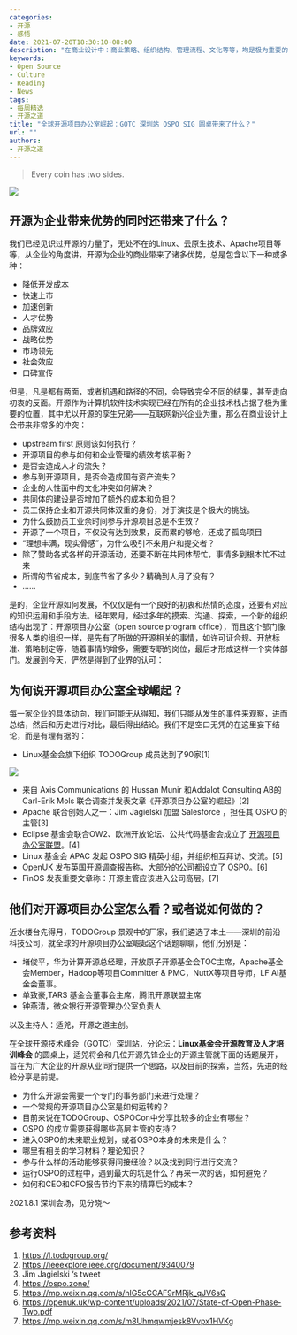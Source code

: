 ```yaml
---
categories:
- 开源
- 感悟
date: 2021-07-20T18:30:10+08:00
description: "在商业设计中：商业策略、组织结构、管理流程、文化等等，均是极为重要的因素，在软件吞噬世界的数字化转型时代，开源占据了重要的位置，那么有关开源如何科学地占据商业设计中的一席之地，OSPO 起着至关重要的作用。"
keywords:
- Open Source
- Culture
- Reading
- News
tags:
- 每周精选
- 开源之道
title: "全球开源项目办公室崛起：GOTC 深圳站 OSPO SIG 圆桌带来了什么？"
url: ""
authors:
- 开源之道
---
```


> Every coin has two sides.

![](https://inews.gtimg.com/newsapp_bt/0/8890270256/1000)

## 开源为企业带来优势的同时还带来了什么？

我们已经见识过开源的力量了，无处不在的Linux、云原生技术、Apache项目等等，从企业的角度讲，开源为企业的商业带来了诸多优势，总是包含以下一种或多种：

* 降低开发成本
* 快速上市
* 加速创新
* 人才优势
* 品牌效应
* 战略优势
* 市场领先
* 社会效应
* 口碑宣传

但是，凡是都有两面，或者机遇和路径的不同，会导致完全不同的结果，甚至走向初衷的反面。开源作为计算机软件技术实现已经在所有的企业技术栈占据了极为重要的位置，其中尤以开源的孪生兄弟——互联网新兴企业为重，那么在商业设计上会带来非常多的冲突：

* upstream first 原则该如何执行？
* 开源项目的参与如何和企业管理的绩效考核平衡？
* 是否会造成人才的流失？
* 参与到开源项目，是否会造成国有资产流失？
* 企业的人性面中的文化冲突如何解决？
* 共同体的建设是否增加了额外的成本和负担？
* 员工保持企业和开源共同体双重的身份，对于演技是个极大的挑战。
* 为什么鼓励员工业余时间参与开源项目总是不生效？
* 开源了一个项目，不仅没有达到效果，反而累的够呛，还成了孤岛项目
* “理想丰满，现实骨感”，为什么吸引不来用户和提交者？
* 除了赞助各式各样的开源活动，还要不断在共同体帮忙，事情多到根本忙不过来
* 所谓的节省成本，到底节省了多少？精确到人月了没有？
* ......

是的，企业开源如何发展，不仅仅是有一个良好的初衷和热情的态度，还要有对应的知识运用和手段方法。经年累月，经过多年的摸索、沟通、探索，一个新的组织结构出现了：开源项目办公室（open source program office），而且这个部门像很多人类的组织一样，是先有了所做的开源相关的事情，如许可证合规、开放标准、策略制定等，随着事情的增多，需要专职的岗位，最后才形成这样一个实体部门。发展到今天，俨然是得到了业界的认可：

## 为何说开源项目办公室全球崛起？

每一家企业的具体动向，我们可能无从得知，我们只能从发生的事件来观察，进而总结，然后和历史进行对比，最后得出结论。我们不是空口无凭的在这里妄下结论，而是有理有据的：

* Linux基金会旗下组织 TODOGroup 成员达到了90家[1]

![](https://l.todogroup.org/images/landscape.png)

* 来自 Axis Communications 的 Hussan Munir 和Addalot Consulting AB的Carl-Erik Mols 联合调查并发表文章《开源项目办公室的崛起》[2]
* Apache 联合创始人之一：Jim Jagielski 加盟 Salesforce ，担任其 OSPO 的主管[3]
* Eclipse 基金会联合OW2、欧洲开放论坛、公共代码基金会成立了 [开源项目办公室联盟](https://ospo.zone/)。[4]
* Linux 基金会 APAC 发起 OSPO SIG 精英小组，并组织相互拜访、交流。[5]
* OpenUK 发布英国开源调查报告称，大部分的公司都设立了 OSPO。[6]
* FinOS 发表重要文章称：开源主管应该进入公司高层。[7]

## 他们对开源项目办公室怎么看？或者说如何做的？

近水楼台先得月，TODOGroup 景观中的厂家，我们遴选了本土——深圳的前沿科技公司，就全球的开源项目办公室崛起这个话题聊聊，他们分别是：

* 堵俊平，华为计算开源总经理，开放原子开源基金会TOC主席，Apache基金会Member，Hadoop等项目Committer & PMC，NuttX等项目导师，LF AI基金会董事。
* 单致豪,TARS 基金会董事会主席，腾讯开源联盟主席
* 钟燕清，微众银行开源管理办公室负责人

以及主持人：适兕，开源之道主创。 

在全球开源技术峰会（GOTC）深圳站，分论坛：**Linux基金会开源教育及人才培训峰会** 的圆桌上，适兕将会和几位开源先锋企业的开源主管就下面的话题展开，旨在为广大企业的开源从业同行提供一个思路，以及目前的探索，当然，先进的经验分享是前提。

* 为什么开源会需要一个专门的事务部门来进行处理？
* 一个常规的开源项目办公室是如何运转的？
* 目前来说在TODOGroup、OSPOCon中分享比较多的企业有哪些？
* OSPO 的成立需要获得哪些高层主管的支持？
* 进入OSPO的未来职业规划，或者OSPO本身的未来是什么？
* 哪里有相关的学习材料？理论知识？
* 参与什么样的活动能够获得间接经验？以及找到同行进行交流？
* 运行OSPO的过程中，遇到最大的坑是什么？再来一次的话，如何避免？
* 如何和CEO和CFO报告节约下来的精算后的成本？

2021.8.1 深圳会场，见分晓～ 

## 参考资料

1. https://l.todogroup.org/
2.  https://ieeexplore.ieee.org/document/9340079 
3. Jim Jagielski ‘s tweet
4. https://ospo.zone/
5. https://mp.weixin.qq.com/s/nlG5cCCAF9rMRjk_qJV6sQ
6. https://openuk.uk/wp-content/uploads/2021/07/State-of-Open-Phase-Two.pdf
7. https://mp.weixin.qq.com/s/m8Uhmqwmjesk8Vvpx1HVKg 
